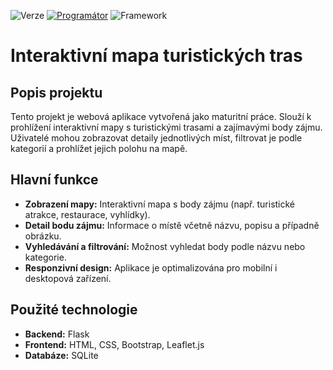 ![Verze](https://img.shields.io/badge/Verze-1.0--Mapa_turistických_cest-purple)
[![Programátor](https://img.shields.io/badge/Developer-Matyáš_Pierník-green)](https://github.com/iwnl-Maty)
![Framework](https://img.shields.io/badge/Framework-Flask-blue?logo=flask&link=https://flask.palletsprojects.com/)
# Interaktivní mapa turistických tras

## Popis projektu
Tento projekt je webová aplikace vytvořená jako maturitní práce. Slouží k prohlížení interaktivní mapy s turistickými trasami a zajímavými body zájmu. Uživatelé mohou zobrazovat detaily jednotlivých míst, filtrovat je podle kategorií a prohlížet jejich polohu na mapě.

## Hlavní funkce
- **Zobrazení mapy:** Interaktivní mapa s body zájmu (např. turistické atrakce, restaurace, vyhlídky).
- **Detail bodu zájmu:** Informace o místě včetně názvu, popisu a případně obrázku.
- **Vyhledávání a filtrování:** Možnost vyhledat body podle názvu nebo kategorie.
- **Responzivní design:** Aplikace je optimalizována pro mobilní i desktopová zařízení.

## Použité technologie
- **Backend:** Flask
- **Frontend:** HTML, CSS, Bootstrap, Leaflet.js
- **Databáze:** SQLite
